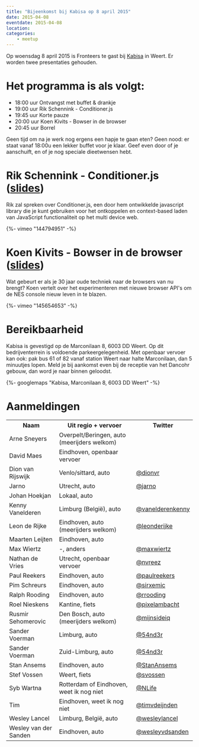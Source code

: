 ```yaml
---
title: "Bijeenkomst bij Kabisa op 8 april 2015"
date: 2015-04-08
eventdate: 2015-04-08
location:
categories:
    - meetup
---
```

Op woensdag 8 april 2015 is Fronteers te gast bij [Kabisa](http://www.kabisa.nl) in Weert. Er worden twee presentaties gehouden.

# Het programma is als volgt:

* 18:00 uur Ontvangst met buffet & drankje
* 19:00 uur Rik Schennink - Conditioner.js
* 19:45 uur Korte pauze
* 20:00 uur Koen Kivits - Bowser in de browser
* 20:45 uur Borrel

Geen tijd om na je werk nog ergens een hapje te gaan eten? Geen nood: er staat vanaf 18:00u een lekker buffet voor je klaar. Geef even door of je aanschuift, en of je nog speciale dieetwensen hebt.

# Rik Schennink - Conditioner.js ([slides](https://speakerdeck.com/rikschennink/introduction-to-conditionerjs-at-kabisa))

Rik zal spreken over Conditioner.js, een door hem ontwikkelde javascript library die je kunt gebruiken voor het ontkoppelen en context-based laden van JavaScript functionaliteit op het multi device web.

{%- vimeo "144794951" -%}

# Koen Kivits - Bowser in de browser  ([slides](http://koenkivits.github.io/slides/20150408-kabisafronteers/))

Wat gebeurt er als je 30 jaar oude techniek naar de browsers van nu brengt? Koen vertelt over het experimenteren met nieuwe browser API's om de NES console nieuw leven in te blazen.

{%- vimeo "145654653" -%}

# Bereikbaarheid

Kabisa is gevestigd op de Marconilaan 8, 6003 DD Weert. Op dit bedrijventerrein is voldoende parkeergelegenheid. Met openbaar vervoer kan ook: pak bus 61 of 82 vanaf station Weert naar halte Marconilaan, dan 5 minuutjes lopen. Meld je bij aankomst even bij de receptie van het Dancohr gebouw, dan word je naar binnen geloodst.

{%- googlemaps "Kabisa, Marconilaan 8, 6003 DD Weert" -%}



# Aanmeldingen

<table>
<tr>
<th>Naam</th>
<th>Uit regio + vervoer</th>
<th>Twitter</th>
</tr>
<tr>
<td>Arne Sneyers</td>
<td>Overpelt/Beringen, auto (meerijders welkom)</td>
<td></td>
</tr>
<tr>
<td>David Maes</td>
<td>Eindhoven, openbaar vervoer</td>
<td></td>
</tr>
<tr>
<td>Dion van Rijswijk</td>
<td>Venlo/sittard, auto</td>
<td><a href="https://twitter.com/dionvr" rel="nofollow">@dionvr</a></td>
</tr>
<tr>
<td>Jarno</td>
<td>Utrecht, auto</td>
<td><a href="https://twitter.com/jarno" rel="nofollow">@jarno</a></td>
</tr>
<tr>
<td>Johan Hoekjan</td>
<td>Lokaal, auto</td>
<td></td>
</tr>
<tr>
<td>Kenny Vanelderen</td>
<td>Limburg (België), auto</td>
<td><a href="https://twitter.com/vanelderenkenny" rel="nofollow">@vanelderenkenny</a></td>
</tr>
<tr>
<td>Leon de Rijke</td>
<td>Eindhoven, auto (meerijders welkom)</td>
<td><a href="https://twitter.com/leonderijke" rel="nofollow">@leonderijke</a></td>
</tr>
<tr>
<td>Maarten Leijten</td>
<td>Eindhoven, auto</td>
<td></td>
</tr>
<tr>
<td>Max Wiertz</td>
<td>-, anders</td>
<td><a href="https://twitter.com/maxwiertz" rel="nofollow">@maxwiertz</a></td>
</tr>
<tr>
<td>Nathan de Vries</td>
<td>Utrecht, openbaar vervoer</td>
<td><a href="https://twitter.com/nvreez" rel="nofollow">@nvreez</a></td>
</tr>
<tr>
<td>Paul Reekers</td>
<td>Eindhoven, auto</td>
<td><a href="https://twitter.com/paulreekers" rel="nofollow">@paulreekers</a></td>
</tr>
<tr>
<td>Pim Schreurs</td>
<td>Eindhoven, auto</td>
<td><a href="https://twitter.com/sirxemic" rel="nofollow">@sirxemic</a></td>
</tr>
<tr>
<td>Ralph Rooding</td>
<td>Eindhoven, auto</td>
<td><a href="https://twitter.com/rrooding" rel="nofollow">@rrooding</a></td>
</tr>
<tr>
<td>Roel Nieskens</td>
<td>Kantine, fiets</td>
<td><a href="https://twitter.com/pixelambacht" rel="nofollow">@pixelambacht</a></td>
</tr>
<tr>
<td>Rusmir Sehomerovic</td>
<td>Den Bosch, auto (meerijders welkom)</td>
<td><a href="https://twitter.com/mijnsideiq" rel="nofollow">@mijnsideiq</a></td>
</tr>
<tr>
<td>Sander Voerman</td>
<td>Limburg, auto</td>
<td><a href="https://twitter.com/54nd3r" rel="nofollow">@54nd3r</a></td>
</tr>
<tr>
<td>Sander Voerman</td>
<td>Zuid-Limburg, auto</td>
<td><a href="https://twitter.com/54nd3r" rel="nofollow">@54nd3r</a></td>
</tr>
<tr>
<td>Stan Ansems</td>
<td>Eindhoven, auto</td>
<td><a href="https://twitter.com/StanAnsems" rel="nofollow">@StanAnsems</a></td>
</tr>
<tr>
<td>Stef Vossen</td>
<td>Weert, fiets</td>
<td><a href="https://twitter.com/svossen" rel="nofollow">@svossen</a></td>
</tr>
<tr>
<td>Syb Wartna</td>
<td>Rotterdam of Eindhoven, weet ik nog niet</td>
<td><a href="https://twitter.com/NLife" rel="nofollow">@NLife</a></td>
</tr>
<tr>
<td>Tim</td>
<td>Eindhoven, weet ik nog niet</td>
<td><a href="https://twitter.com/timvdeijnden" rel="nofollow">@timvdeijnden</a></td>
</tr>
<tr>
<td>Wesley Lancel</td>
<td>Limburg, België, auto</td>
<td><a href="https://twitter.com/wesleylancel" rel="nofollow">@wesleylancel</a></td>
</tr>
<tr>
<td>Wesley van der Sanden</td>
<td>Eindhoven, auto</td>
<td><a href="https://twitter.com/wesleyvdsanden" rel="nofollow">@wesleyvdsanden</a></td>
</tr>
</table>
